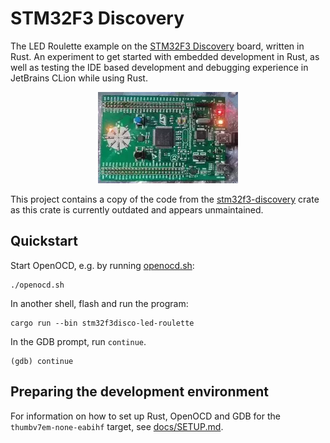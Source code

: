 # STM32F3 Discovery

The LED Roulette example on the [STM32F3 Discovery](https://www.st.com/en/evaluation-tools/stm32f3discovery.html) board,
written in Rust. An experiment to get started with embedded development in Rust, as well as testing the IDE based development
and debugging experience in JetBrains CLion while using Rust.

<div align="center">
  <img src="docs/led-roulette.webp" alt="Moving LEDs on the STM32F3 Discovery board"/>
</div>

This project contains a copy of the code from the [stm32f3-discovery](https://github.com/rubberduck203/stm32f3-discovery) crate
as this crate is currently outdated and appears unmaintained.

## Quickstart

Start OpenOCD, e.g. by running [openocd.sh](openocd.sh):

```shell
./openocd.sh
```

In another shell, flash and run the program:

```shell
cargo run --bin stm32f3disco-led-roulette
```

In the GDB prompt, run `continue`.

```gdb
(gdb) continue
```

## Preparing the development environment

For information on how to set up Rust, OpenOCD and GDB for the `thumbv7em-none-eabihf` target,
see [docs/SETUP.md](docs/SETUP.md).
